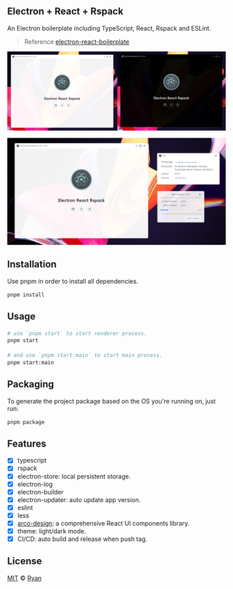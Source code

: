 ## Electron + React + Rspack

An Electron boilerplate including TypeScript, React, Rspack and ESLint.

> Reference [electron-react-boilerplate](https://github.com/electron-react-boilerplate/electron-react-boilerplate)

![ElectronReactRspack](https://github.com/RyanProMax/image-hub/blob/main/electron-react-rspack/03.png)

![AutoUpdate](https://github.com/RyanProMax/image-hub/blob/main/electron-react-rspack/04.png)

## Installation

Use pnpm in order to install all dependencies.

```bash
pnpm install
```

## Usage

```bash
# use `pnpm start` to start renderer process.
pnpm start

# and use `pnpm start:main` to start main process.
pnpm start:main
```

## Packaging

To generate the project package based on the OS you're running on, just run:

```bash
pnpm package
```

## Features

- [x] typescript
- [x] rspack
- [x] electron-store: local persistent storage.
- [x] electron-log
- [x] electron-builder
- [x] electron-updater: auto update app version.
- [x] eslint
- [x] less
- [x] [arco-design](https://github.com/arco-design/arco-design): a comprehensive React UI components library.
- [x] theme: light/dark mode.
- [x] CI/CD: auto build and release when push tag.

## License

[MIT](https://choosealicense.com/licenses/mit/) © [Ryan](https://github.com/RyanProMax)
